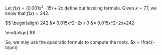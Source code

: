 Let $f(x) = (0.001x^2 \cdot 15)+2x$ define our leveling formula.
Given $x = 77$, we know that $f(x) = 242$.

$$
\begin{align}
242 &= 0.015x^2+2x \\
0 &= 0.015x^2+2x+242

\end{align}
$$

So, we may use the quadratic formula to compute the roots.
$x = \frac{-b\pm}